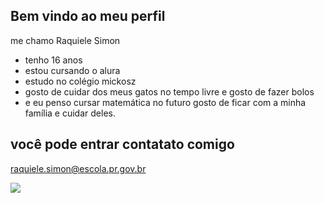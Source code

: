 ## Bem vindo ao meu perfil 

 me chamo Raquiele Simon
 
- tenho 16 anos
- estou cursando o alura 
- estudo no colégio mickosz
- gosto de cuidar dos meus gatos no tempo livre
e gosto de fazer bolos 
- e eu penso cursar matemática no futuro 
gosto de ficar com a minha família e cuidar deles.

## você pode entrar contatato comigo  

raquiele.simon@escola.pr.gov.br

![](https://media1.tenor.com/m/-ZQ-I0N9dRwAAAAC/dog-cute-dog.gif)
